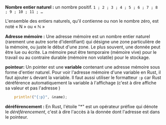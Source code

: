 **Nombre entier naturel :** un nombre positif. 
`1 ; 2 ; 3 ; 4 ; 5 ; 6 ; 7 ; 8 ; 9 ; 10 ; 11 ; …`

L'ensemble des entiers naturels, qu'il contienne ou non le nombre zéro, est noté « N » ou « ℕ »

**Adresse mémoire :** Une adresse mémoire est un nombre entier naturel (rarement une autre sorte d'identifiant) qui désigne une zone particulière de la mémoire, ou juste le début d'une zone. Le plus souvent, une donnée peut être lue ou écrite. La mémoire peut être temporaire (mémoire vive) pour le travail ou au contraire durable (mémoire non volatile) pour le stockage.

**pointeur:** Un pointer est une **variable** contenant une adresse mémoire sous forme d'entier naturel. Pour voir l'adresse mémoire d'une variable en Rust, il faut ajouter `&` devant la variable. Il faut aussi utiliser le formatteur `:p` car Rust déréférence automatiquement la variable à l'affichage (c'est à dire affiche sa valeur et pas l'adresse )

```rust
    println!("{:p}", &name);
```

**déréférencement :**  En Rust, l'étoile "*" est un opérateur préfixe qui dénote le *déréférencement*, c'est à dire l'accès à la donnée dont l'adresse est dans le pointeur.

